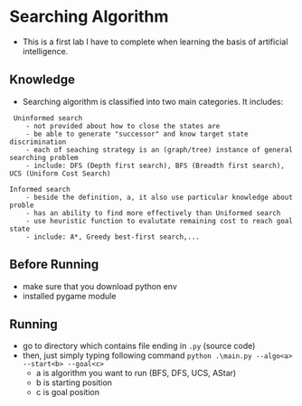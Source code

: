 # Searching Algorithm
- This is a first lab I have to complete when learning the basis of artificial intelligence. 
## Knowledge
- Searching algorithm is classified into two main categories. It includes:
```
 Uninformed search 
    - not provided about how to close the states are
    - be able to generate "successor" and know target state discrimination
    - each of seaching strategy is an (graph/tree) instance of general searching problem
    - include: DFS (Depth first search), BFS (Breadth first search), UCS (Uniform Cost Search)

Informed search 
    - beside the definition, a, it also use particular knowledge about proble
    - has an ability to find more effectively than Uniformed search
    - use heuristic function to evalutate remaining cost to reach goal state
    - include: A*, Greedy best-first search,... 
```
## Before Running
- make sure that you download python env
- installed pygame module
## Running
- go to directory which contains file ending in `.py` (source code)
- then, just simply typing following command `python .\main.py --algo<a> --start<b> --goal<c>`
    -  a is algorithm you want to run (BFS, DFS, UCS, AStar)
    -  b is starting position  
    -  c is goal position
  